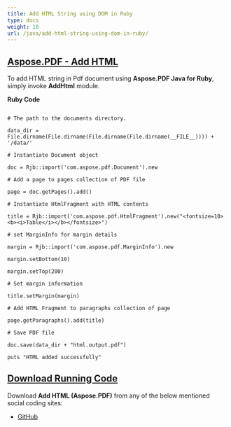 ```yaml
---
title: Add HTML String using DOM in Ruby
type: docs
weight: 10
url: /java/add-html-string-using-dom-in-ruby/
---
```


## <ins>**Aspose.PDF - Add HTML**
To add HTML string in Pdf document using **Aspose.PDF Java for Ruby**, simply invoke **AddHtml** module.

**Ruby Code**
```

# The path to the documents directory.

data_dir = File.dirname(File.dirname(File.dirname(File.dirname(__FILE__)))) + '/data/'

# Instantiate Document object

doc = Rjb::import('com.aspose.pdf.Document').new

# Add a page to pages collection of PDF file

page = doc.getPages().add()

# Instantiate HtmlFragment with HTML contents

title = Rjb::import('com.aspose.pdf.HtmlFragment').new("<fontsize=10><b><i>Table</i></b></fontsize>")

# set MarginInfo for margin details

margin = Rjb::import('com.aspose.pdf.MarginInfo').new

margin.setBottom(10)

margin.setTop(200)

# Set margin information

title.setMargin(margin)

# Add HTML Fragment to paragraphs collection of page

page.getParagraphs().add(title)

# Save PDF file

doc.save(data_dir + "html.output.pdf")

puts "HTML added successfully"
```


## <ins>**Download Running Code**
Download **Add HTML (Aspose.PDF)** from any of the below mentioned social coding sites:

- [GitHub](https://github.com/aspose-pdf/Aspose.PDF-for-Java/tree/master/Plugins/Aspose_Pdf_Java_for_Ruby/lib/asposepdfjava/Text/addhtml.rb)
